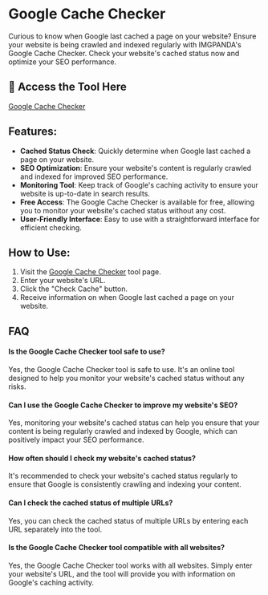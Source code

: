# Google Cache Checker

Curious to know when Google last cached a page on your website? Ensure your website is being crawled and indexed regularly with IMGPANDA's Google Cache Checker. Check your website's cached status now and optimize your SEO performance.

## 🔗 Access the Tool Here
[Google Cache Checker](https://imgpanda.com/google-cache-checker/)

## Features:

- **Cached Status Check**: Quickly determine when Google last cached a page on your website.
- **SEO Optimization**: Ensure your website's content is regularly crawled and indexed for improved SEO performance.
- **Monitoring Tool**: Keep track of Google's caching activity to ensure your website is up-to-date in search results.
- **Free Access**: The Google Cache Checker is available for free, allowing you to monitor your website's cached status without any cost.
- **User-Friendly Interface**: Easy to use with a straightforward interface for efficient checking.

## How to Use:

1. Visit the [Google Cache Checker](https://imgpanda.com/google-cache-checker/) tool page.
2. Enter your website's URL.
3. Click the "Check Cache" button.
4. Receive information on when Google last cached a page on your website.

## FAQ

#### Is the Google Cache Checker tool safe to use?

Yes, the Google Cache Checker tool is safe to use. It's an online tool designed to help you monitor your website's cached status without any risks.

#### Can I use the Google Cache Checker to improve my website's SEO?

Yes, monitoring your website's cached status can help you ensure that your content is being regularly crawled and indexed by Google, which can positively impact your SEO performance.

#### How often should I check my website's cached status?

It's recommended to check your website's cached status regularly to ensure that Google is consistently crawling and indexing your content.

#### Can I check the cached status of multiple URLs?

Yes, you can check the cached status of multiple URLs by entering each URL separately into the tool.

#### Is the Google Cache Checker tool compatible with all websites?

Yes, the Google Cache Checker tool works with all websites. Simply enter your website's URL, and the tool will provide you with information on Google's caching activity.
